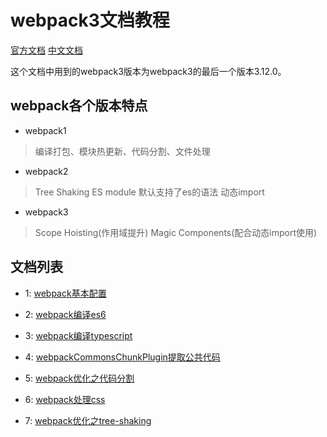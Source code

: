 # webpack3文档教程

[官方文档](https://webpack.js.org/)
[中文文档](https://doc.webpack-china.org/)

这个文档中用到的webpack3版本为webpack3的最后一个版本3.12.0。

## webpack各个版本特点

* webpack1

> 编译打包、模块热更新、代码分割、文件处理

* webpack2

> Tree Shaking
> ES module 默认支持了es的语法
> 动态import

* webpack3

> Scope Hoisting(作用域提升)
> Magic Components(配合动态import使用)

## 文档列表

* 1: [webpack基本配置](./1.webpack基本配置/)

* 2: [webpack编译es6](./2.webpack编译es6/)

* 3: [webpack编译typescript](./3.webpack编译typescript/)

* 4: [webpackCommonsChunkPlugin提取公共代码](./4.webpack提取公共代码/)

* 5: [webpack优化之代码分割](./5.webpack代码分割/)

* 6: [webpack处理css](./6.webpack处理css/)

* 7: [webpack优化之tree-shaking](./7.webpack优化之tree-shaking/)